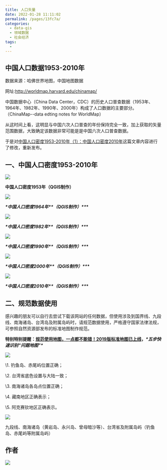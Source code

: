 ```yaml
---
title: 人口矢量
date: 2022-01-28 11:11:02
permalink: /pages/13fc7a/
categories:
  - data-gis
  - 领域数据
  - 社会经济
tags:
  - 
---
```

## **中国人口数据1953-2010年**

数据来源：哈佛世界地图，中国地图数据

网址:http://worldmap.harvard.edu/chinamap/

中国数据中心（China Data Center，CDC）的历史人口普查数据（1953年、1964年、1982年、1990年、2000年）构成了人口数据的主要部分。（ChinaMap--data edting notes for WorldMap）

从这时间上看，这明显与中国六次人口普查的年份保持完全一致，加上获取的矢量范围数据，大致确定该数据非常可能是是中国六次人口普查数据。

于是对[中国人口密度1953-2010年（1）：中国人口密度2010年](http://mp.weixin.qq.com/s?__biz=MzIyMTE1MzMwOA==&mid=2247484174&idx=1&sn=3f432f99ce9e370c7cbe9ade71d66e2e&chksm=97c0527da0b7db6ba9be4db0782ee356ad4c7def19225f696efe0e87d4a0cea7e34294ceab81&scene=21#wechat_redirect)这篇文章内容进行了修改，重新发布。

## **一、中国人口密度1953-2010年**

![](http://pics.landcover100.com/pics//image/202201281114509.png)

**中国人口密度1953年（QGIS制作）**

![](http://pics.landcover100.com/pics//image/202201281114152.png)

***\*中国人口密度1964年\*\*（QGIS制作）\*\**\***

![](http://pics.landcover100.com/pics//image/202201281115859.png)

***\*中国人口密度1982年\*\*（QGIS制作）\*\**\***

![](http://pics.landcover100.com/pics//image/202201281115858.png)

***\*中国人口密度1990年\*\*（QGIS制作）\*\**\***

![](http://pics.landcover100.com/pics//image/202201281116015.png)

***\*中国人口密度2000年\*\*（QGIS制作）\*\**\***

![](http://pics.landcover100.com/pics//image/202201281117542.png)

***\*中国人口密度2010年\*\*（QGIS制作）\*\**\***



## **二、规范数据使用**

感兴趣的朋友可以自行去尝试下载该网站的任何数据，但使用涉及到国界线、九段线、南海诸岛、台湾岛及附属岛屿时，请规范数据使用，严格遵守国家法律法规，可参照自然资源部发布的标准地图制作规范。



**特别特别提醒：****[规范使用地图，一点都不能错！2019版标准地图已上线](http://mp.weixin.qq.com/s?__biz=MzA4MDA0MzcwMA==&mid=2652529763&idx=1&sn=89baf265ff53be445d5b699827a98f7a&chksm=84448fb8b33306ae696d7c086d2e984d652e3d9db898c764cd3e9bbe80b467aa624ebd511421&scene=21#wechat_redirect)****，*****\*五步快速识别“问题地图”\****

![](http://pics.landcover100.com/pics//image/202201281118958.png)



\1. 钓鱼岛、赤尾屿位置正确；

\2. 台湾省底色设置与大陆一致；

\3. 南海诸岛各岛点位置正确；

\4. 藏南地区正确表示； 

\5. 阿克赛钦地区正确表示。

![](http://pics.landcover100.com/pics//image/202201281118586.png)

九段线、南海诸岛（黄岩岛、永兴岛、曾母暗沙等）、台湾省及附属岛屿（钓鱼岛、赤尾屿等附属岛屿）

## 作者

![](http://pics.landcover100.com/pics//image/202201281034183.png)